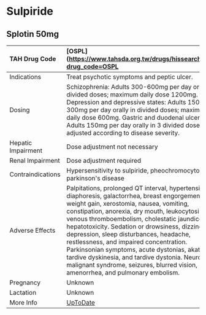 # Sulpiride

## Splotin 50mg

| TAH Drug Code      | [OSPL](https://www.tahsda.org.tw/drugs/hissearch.php?drug_code=OSPL                                                                                                                                                                                                                                                                                                                                                                                                                                                                                                               |
|:-------------------|:----------------------------------------------------------------------------------------------------------------------------------------------------------------------------------------------------------------------------------------------------------------------------------------------------------------------------------------------------------------------------------------------------------------------------------------------------------------------------------------------------------------------------------------------------------------------------------|
| Indications        | Treat psychotic symptoms and peptic ulcer.                                                                                                                                                                                                                                                                                                                                                                                                                                                                                                                                        |
| Dosing             | Schizophrenia: Adults 300-600mg per day orally in divided doses; maximum daily dose 1200mg. Depression and depressive states: Adults 150-300mg per day orally in divided doses; maximum daily dose 600mg. Gastric and duodenal ulcers: Adults 150mg per day orally in 3 divided doses, adjusted according to disease severity.                                                                                                                                                                                                                                                    |
| Hepatic Impairment | Dose adjustment not necessary                                                                                                                                                                                                                                                                                                                                                                                                                                                                                                                                                     |
| Renal Impairment   | Dose adjustment required                                                                                                                                                                                                                                                                                                                                                                                                                                                                                                                                                          |
| Contraindications  | Hypersensitivity to sulpiride, pheochromocytoma, parkinson's disease                                                                                                                                                                                                                                                                                                                                                                                                                                                                                                              |
| Adverse Effects    | Palpitations, prolonged QT interval, hypertension, diaphoresis, galactorrhea, breast engorgement, weight gain, xerostomia, nausea, vomiting, constipation, anorexia, dry mouth, leukocytosis, venous thromboembolism, cholestatic jaundice, and hepatotoxicity. Sedation or drowsiness, dizziness, depression, sleep disturbances, headache, restlessness, and impaired concentration. Parkinsonian symptoms, acute dystonias, akathisia, tardive dyskinesia, and tardive dystonia. Neuroleptic malignant syndrome, seizures, blurred vision, amenorrhea, and pulmonary embolism. |
| Pregnancy          | Unknown                                                                                                                                                                                                                                                                                                                                                                                                                                                                                                                                                                           |
| Lactation          | Unknown                                                                                                                                                                                                                                                                                                                                                                                                                                                                                                                                                                           |
| More Info          | [UpToDate](https://www.uptodate.com/contents/sulpiride-drug-information)                                                                                                                                                                                                                                                                                                                                                                                                                                                                                                          |


